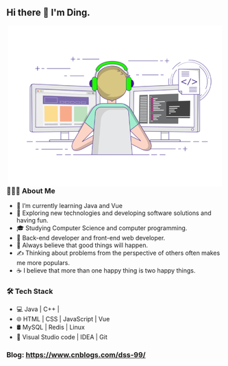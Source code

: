 ## Hi there 👋  I'm Ding.

<img align="right" alt="GIF" src="https://raw.githubusercontent.com/devSouvik/devSouvik/master/gif3.gif" width="500" />

### 👨🏻‍💻 About Me 

- 🔭 I’m currently learning Java and Vue
- 🤔 Exploring new technologies and developing software solutions and having fun.
- 🎓 Studying Computer Science and computer programming.
- 💼 Back-end developer and front-end web developer.
- 🌱 Always believe that good things will happen.
- ✍️ Thinking about problems from the perspective of others often makes me more populars.
- ☕ I believe that more than one happy thing is two happy things. 


### 🛠 Tech Stack

- 💻 Java | C++ |  
- 🌐 HTML | CSS | JavaScript | Vue
- 🛢  MySQL | Redis | Linux
- 🔧 Visual Studio code | IDEA | Git


### Blog: https://www.cnblogs.com/dss-99/
